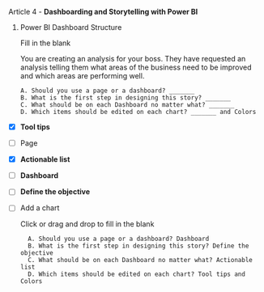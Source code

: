 Article 4 - **Dashboarding and Storytelling with Power BI**

1.	Power BI Dashboard Structure

    Fill in the blank

    You are creating an analysis for your boss. They have requested an analysis telling them what areas of the business need to be improved and which areas are performing well.

        A. Should you use a page or a dashboard? _______
        B. What is the first step in designing this story? _______
        C. What should be on each Dashboard no matter what? _______
        D. Which items should be edited on each chart? _______ and Colors

-   [x] **Tool tips**
-   [ ] Page
-   [x] **Actionable list**
-   [ ] **Dashboard**
-   [ ] **Define the objective**
-   [ ] Add a chart

    Click or drag and drop to fill in the blank

        A. Should you use a page or a dashboard? Dashboard
        B. What is the first step in designing this story? Define the objective
        C. What should be on each Dashboard no matter what? Actionable list
        D. Which items should be edited on each chart? Tool tips and Colors
